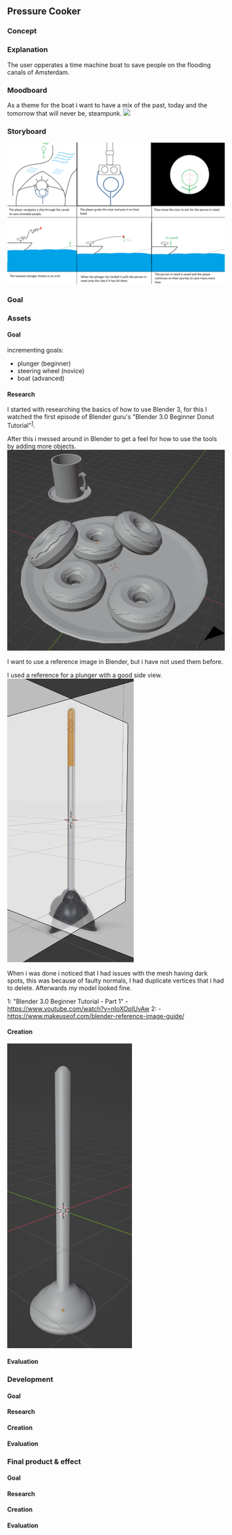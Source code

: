   
  
##  Pressure Cooker
  
  
###  Concept
  
###  Explanation
  
The user opperates a time machine boat to save people on the flooding canals of Amsterdam.
###  Moodboard
  
As a theme for the boat i want to have a mix of the past, today and the tomorrow that will never be, steampunk.
![](../Pressure%20Cooker/DocAssets/moodboard.png?0.4564281013421858 )  
###  Storyboard
  
![](../Pressure%20Cooker/DocAssets/storyboard.png?0.32811231544278097 )  
###  Goal
  
  
###  Assets
  
####  Goal
  
incrementing goals:
* plunger (beginner)
* steering wheel (novice)
* boat (advanced)
####  Research
  
I started with researching the basics of how to use Blender 3, for this I watched the first episode of Blender guru's "Blender 3.0 Beginner Donut Tutorial"<sup>[1](#myfootnote1 )</sup>. 
  
After this i messed around in Blender to get a feel for how to use the tools by adding more objects.
![](../Pressure%20Cooker/DocAssets/donut%20modeling.png?0.5186056273329678 )  
  
I want to use a reference image in Blender, but i have not used them before. 
  
I used a reference for a plunger with a good side view.
![](../Pressure%20Cooker/DocAssets/referenceInBlender.png?0.5223303811921998 )  
  
When i was done i noticed that I had issues with the mesh having dark spots, this was because of faulty normals, I had duplicate vertices that i had to delete. Afterwards my model looked fine.
  
<a name="myfootnote1">1</a>: "Blender 3.0 Beginner Tutorial - Part 1" - https://www.youtube.com/watch?v=nIoXOplUvAw
<a>2</a>:  - https://www.makeuseof.com/blender-reference-image-guide/ 
  
####  Creation
  
![](../Pressure%20Cooker/DocAssets/modeledPlunger.png?0.8451245260835252 )  
####  Evaluation
  
  
###  Development
  
####  Goal
  
####  Research
  
####  Creation
  
####  Evaluation
  
  
###  Final product & effect
  
####  Goal
  
####  Research
  
####  Creation
  
####  Evaluation
  
  
